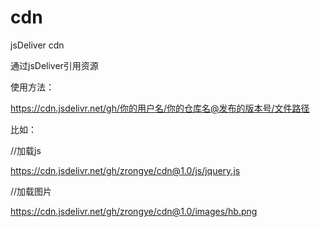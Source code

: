 # cdn
jsDeliver cdn

通过jsDeliver引用资源

使用方法：

https://cdn.jsdelivr.net/gh/你的用户名/你的仓库名@发布的版本号/文件路径

比如：

//加载js

https://cdn.jsdelivr.net/gh/zrongye/cdn@1.0/js/jquery.js

//加载图片

https://cdn.jsdelivr.net/gh/zrongye/cdn@1.0/images/hb.png
